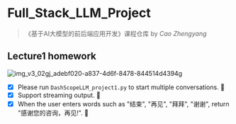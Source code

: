 # Full_Stack_LLM_Project


>《基于AI大模型的前后端应用开发》课程仓库 by *Cao Zhengyang*

## Lecture1 homework

![img_v3_02gj_adebf020-a837-4d6f-8478-844514d4394g](https://github.com/user-attachments/assets/fbe54e38-bd35-4de3-9d9e-30f50d50c3de)

- [x] Please run `DashScopeLLM_project1.py` to start multiple conversations. :tada:
- [x] Support streaming output. :tada:
- [x] When the user enters words such as "结束", "再见", "拜拜", "谢谢", return "感谢您的咨询，再见!". :tada:
